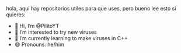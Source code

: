 hola, aqui hay repositorios utiles para que uses, pero bueno lee esto si quieres:

- 👋 Hi, I’m @PilitoYT
- 👀 I’m interested to try new viruses
- 🌱 I’m currently learning to make viruses in C++
- 😄 Pronouns: he/him
